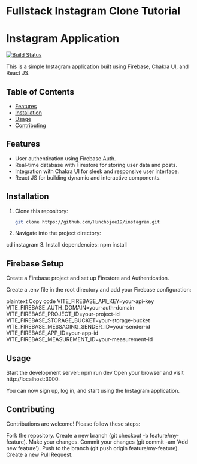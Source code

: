 # Fullstack Instagram Clone Tutorial

# Instagram Application

[![Build Status](https://img.shields.io/badge/build-passing-brightgreen)](https://your-build-link.com)

This is a simple Instagram application built using Firebase, Chakra UI, and React JS.

## Table of Contents

- [Features](#features)
- [Installation](#installation)
- [Usage](#usage)
- [Contributing](#contributing)

## Features

- User authentication using Firebase Auth.
- Real-time database with Firestore for storing user data and posts.
- Integration with Chakra UI for sleek and responsive user interface.
- React JS for building dynamic and interactive components.

## Installation

1. Clone this repository:
   ```bash
   git clone https://github.com/Hunchojoe19/instagram.git
   ```
2. Navigate into the project directory:

cd instagram 3. Install dependencies:
npm install

## Firebase Setup

Create a Firebase project and set up Firestore and Authentication.

Create a .env file in the root directory and add your Firebase configuration:

plaintext
Copy code
VITE_FIREBASE_API_KEY=your-api-key
VITE_FIREBASE_AUTH_DOMAIN=your-auth-domain
VITE_FIREBASE_PROJECT_ID=your-project-id
VITE_FIREBASE_STORAGE_BUCKET=your-storage-bucket
VITE_FIREBASE_MESSAGING_SENDER_ID=your-sender-id
VITE_FIREBASE_APP_ID=your-app-id
VITE_FIREBASE_MEASUREMENT_ID=your-measurement-id

## Usage

Start the development server:
npm run dev
Open your browser and visit http://localhost:3000.

You can now sign up, log in, and start using the Instagram application.

## Contributing

Contributions are welcome! Please follow these steps:

Fork the repository.
Create a new branch (git checkout -b feature/my-feature).
Make your changes.
Commit your changes (git commit -am 'Add new feature').
Push to the branch (git push origin feature/my-feature).
Create a new Pull Request.
